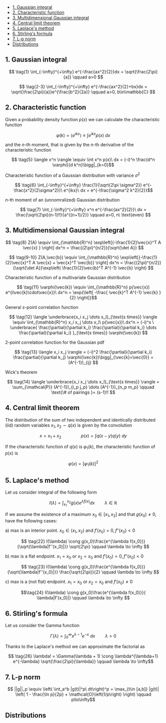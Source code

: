 <link rel="stylesheet" type="text/css" href="https://tikzjax.com/v1/fonts.css">
<script src="https://tikzjax.com/v1/tikzjax.js"></script>

<script type="text/x-mathjax-config">
    MathJax.Hub.Config({
    tex2jax: {
        skipTags: ['script', 'noscript', 'style', 'textarea', 'pre'],
        inlineMath: [['$','$']]
    }
    });
</script>
<script src="https://cdn.mathjax.org/mathjax/latest/MathJax.js?config=TeX-AMS-MML_HTMLorMML" type="text/javascript"></script>

- [1. Gaussian integral](#1-gaussian-integral)
- [2. Characteristic function](#2-characteristic-function)
- [3. Multidimensional Gaussian integral](#3-multidimensional-gaussian-integral)
- [4. Central limit theorem](#4-central-limit-theorem)
- [5. Laplace's method](#5-laplaces-method)
- [6. Stirling's formula](#6-stirlings-formula)
- [7. L-p norm](#7-l-p-norm)
- [Distributions](#distributions)

## 1. Gaussian integral

$$ \tag{1} \int_{-\infty}^{+\infty} e^{-\frac{ax^2}{2}}dx = \sqrt{\frac{2\pi}{a}} \qquad a>0 $$

$$ \tag{2-3} \int_{-\infty}^{+\infty} e^{-\frac{ax^2}{2}+bx}dx = \sqrt{\frac{2\pi}{a}}e^{\frac{b^2}{2a}} \qquad a>0, b\in\mathbb{C} $$

<!-- 

$n$-dimension

 -->

## 2. Characteristic function

Given a probability density function $p(x)$ we can calculate the characteristic function

$$ \tag{4} \varphi(k) = \langle e^{ikx} \rangle \equiv \int e^{ikx}p(x)\ dx $$ 

and the $n$-th moment, that is given by the $n$-th derivative of the characteristic function

$$ \tag{5} \langle x^n \rangle \equiv \int x^n p(x)\ dx = (-i)^n \frac{d^n \varphi}{d k^n}\bigg|_{k=0}$$

Characteristic function of a Gaussian distribution with variance $\sigma^2$

$$ \tag{6} \int_{-\infty}^{+\infty} \frac{1}{\sqrt{2\pi \sigma^2}} e^{-\frac{x^2}{2\sigma^2}}\ e^{ikx}\ dx = e^{-\frac{\sigma^2 k^2}{2}}$$

$n$-th moment of an (unnomralized) Gaussian distribution

$$ \tag{7} \int_{-\infty}^{+\infty} x^n e^{-\frac{ax^2}{2}}\ dx = \frac{\sqrt{2\pi}(n-1)!!}{a^{(n+1)/2}} \qquad a>0, n\ \text{even} $$

## 3. Multidimensional Gaussian integral

$$ \tag{8} Z(A) \equiv \int_{\mathbb{R}^n} \exp\left[{-\frac{1}{2}\vec{x}^T A \vec{x} } \right] dx^n = \frac{(2\pi)^{n/2}}{\sqrt{\det A}} $$

$$ \tag{9-10} Z(A,\vec{b}) \equiv \int_{\mathbb{R}^n} \exp\left[{-\frac{1}{2}\vec{x}^T A \vec{x} + \vec{x}^T \vec{b}} \right] dx^n = \frac{(2\pi)^{n/2}}{\sqrt{\det A}}\exp\left( \frac{1}{2}\vec{b}^T A^{-1} \vec{b} \right) $$

Characteristic function of a multivariate Gaussian distribution

$$ \tag{11} \varphi(\vec{k}) \equiv \int_{\mathbb{R}^n} p(\vec{x}) e^{i\vec{k}\cdot\vec{x}}\ dx^n = \exp{\left[ -\frac{ \vec{k}^T A^{-1} \vec{k} }{2} \right]}$$

General $s$-point correlation function

$$ \tag{12} \langle \underbrace{x_i x_j \dots x_l}_{\text{s times}} \rangle \equiv \int_{\mathbb{R}^n} x_i x_j \dots x_l\ p(\vec{x})\ dx^n = (-i)^s \ \underbrace{ \frac{\partial}{\partial k_i} \frac{\partial}{\partial k_i} \dots \frac{\partial}{\partial k_i} }_{\text{s times}} \varphi(\vec{k}) $$

2-point correlation function for the Gaussian pdf

$$ \tag{13} \langle x_i x_j \rangle = (-i)^2 \frac{\partial}{\partial k_i} \frac{\partial}{\partial k_j} \varphi(\vec{k})\bigg|_{\vec{k}=\vec{0}} = (A^{-1})_{ij} $$

Wick's theorem

$$ \tag{14} \langle \underbrace{x_i x_j \dots x_l}_{\text{s times}} \rangle = \sum_{\mathcal{P}} (A^{-1})_{i_p j_p} \dots (A^{-1})_{n_p m_p} \qquad \text{\# of pairings }= (s-1)!! $$

## 4. Central limit theorem

The distribution of the sum of two independent and identically distributed (iid) random variables $x_1,x_2 \sim q(x)$ is given by the convolution

$$ \tag{15} x = x_1 + x_2 \qquad\qquad p(x) = \int q(x-y)q(y)\ dy $$

If the characteristic function of $q(x)$ is $\varphi_1(k)$, the characteristic function of $p(x)$ is

$$ \tag{16} \varphi(x) = \left[\varphi_1(k) \right]^2 $$



## 5. Laplace's method

Let us consider integral of the following form

$$ \tag{21} I(\lambda) = \int_{x_1}^{x_2} g(x) e^{\lambda f(x)} dx \qquad \lambda \in \mathbb{R}$$

If we assume the existence of a maximum $x_0\in [x_1,x_2]$ and that $g(x_0)\ne 0$, have the following cases:

a) max is an interior point. $x_0 \in (x_1,x_2)$ and $f'(x_0)=0, f''(x_0)<0$

$$ \tag{22} I(\lambda) \cong g(x_0)\frac{e^{\lambda f(x_0)}}{\sqrt{\lambda|f''(x_0)|}} \sqrt{2\pi} \qquad \lambda \to \infty $$

b) max is a flat endpoint. $x_1=x_0$ or $x_2=x_0$ and $f'(x_0)=0, f''(x_0)<0$

$$ \tag{23} I(\lambda) \cong g(x_0)\frac{e^{\lambda f(x_0)}}{\sqrt{\lambda|f''(x_0)|}} \frac{\sqrt{2\pi}}{2} \qquad \lambda \to \infty $$

c) max is a (not flat) endpoint. $x_1=x_0$ or $x_2=x_0$ and $f'(x_0)\ne 0$

$$\tag{24} I(\lambda) \cong g(x_0)\frac{e^{\lambda f(x_0)}}{ \lambda|f'(x_0)|} \qquad  \lambda \to \infty $$

## 6. Stirling's formula

Let us consider the Gamma function

$$ \tag{25} \Gamma(\lambda) = \int_0^{\infty} x^{\lambda-1} e^{-x}\ dx \qquad \lambda > 0 $$

Thanks to the Laplace's method we can approximate the factorial as 

$$ \tag{26} \lambda! = \Gamma(\lambda + 1) \cong \lambda^{\lambda+1} e^{-\lambda} \sqrt{\frac{2\pi}{\lambda}} \qquad \lambda \to \infty$$

## 7. L-p norm

$$ ||g||_p \equiv \left( \int_a^b |g(t)|^p\ dt\right)^p = \max_{t\in [a,b]} |g(t)| \left( 1 - \frac{\ln p}{2p} + \mathcal{O}\left(1/p\right) \right) \qquad p\to\infty$$

## Distributions